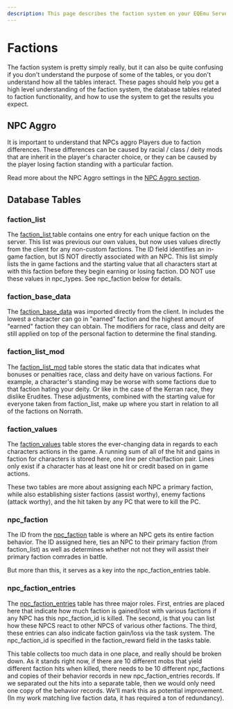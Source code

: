 ```yaml
---
description: This page describes the faction system on your EQEmu Server.
---
```


# Factions

The faction system is pretty simply really, but it can also be quite confusing if you don't understand the purpose of some of the tables, or you don't understand how all the tables interact. These pages should help you get a high level understanding of the faction system, the database tables related to faction functionality, and how to use the system to get the results you expect.

## NPC Aggro

It is important to understand that NPCs aggro Players due to faction differences.  These differences can be caused by racial / class / deity mods that are inherit in the player's character choice, or they can be caused by the player losing faction standing with a particular faction.

Read more about the NPC Aggro settings in the [NPC Aggro section](../npc/npc-aggro.md).

## Database Tables

### faction_list

The [faction_list ](https://docs.eqemu.io/schema/factions/faction_list/)table contains one entry for each unique faction on the server. This list was previous our own values, but now uses values directly from the client for any non-custom factions. The ID field identifies an in-game faction, but IS NOT directly associated with an NPC. This list simply lists the in game factions and the starting value that all characters start at with this faction before they begin earning or losing faction. DO NOT use these values in npc_types. See npc_faction below for details.

### faction_base_data

The [faction_base_data](https://docs.eqemu.io/schema/factions/faction_base_data/) was imported directly from the client. In includes the lowest a character can go in "earned" faction and the highest amount of "earned" faction they can obtain. The modifiers for race, class and deity are still applied on top of the personal faction to determine the final standing.

### faction_list_mod

The [faction_list_mod](https://docs.eqemu.io/schema/factions/faction_list_mod/) table stores the static data that indicates what bonuses or penalties race, class and deity have on various factions. For example, a character's standing may be worse with some factions due to that faction hating your deity. Or like in the case of the Kerran race, they dislike Erudites. These adjustments, combined with the starting value for everyone taken from faction_list, make up where you start in relation to all of the factions on Norrath.

### faction_values

The [faction_values](https://docs.eqemu.io/schema/factions/faction_values/) table stores the ever-changing data in regards to each characters actions in the game. A running sum of all of the hit and gains in faction for characters is stored here, one line per char/faction pair. Lines only exist if a character has at least one hit or credit based on in game actions.

These two tables are more about assigning each NPC a primary faction, while also establishing sister factions (assist worthy), enemy factions (attack worthy), and the hit taken by any PC that were to kill the PC.

### npc_faction

The ID from the [npc_faction](https://docs.eqemu.io/schema/npcs/npc_faction/) table is where an NPC gets its entire faction behavior. The ID assigned here, ties an NPC to their primary faction (from faction_list) as well as determines whether not not they will assist their primary faction comrades in battle.

But more than this, it serves as a key into the npc_faction_entries table.

### npc_faction_entries

The [npc_faction_entries](https://docs.eqemu.io/schema/npcs/npc_faction_entries/) table has three major roles. First, entries are placed here that indicate how much faction is gained/lost with various factions if any NPC has this npc_faction_id is killed. The second, is that you can list how these NPCS react to other NPCS of various other factions. The third, these entries can also indicate faction gain/loss via the task system. The npc_faction_id is specified in the faction_reward field in the tasks table.

This table collects too much data in one place, and really should be broken down. As it stands right now, if there are 10 different mobs that yield different faction hits when killed, there needs to be 10 different npc_factions and copies of their behavior records in new npc_faction_entries records. If we separated out the hits into a separate table, then we would only need one copy of the behavior records. We'll mark this as potential improvement. (In my work matching live faction data, it has required a ton of redundancy).

